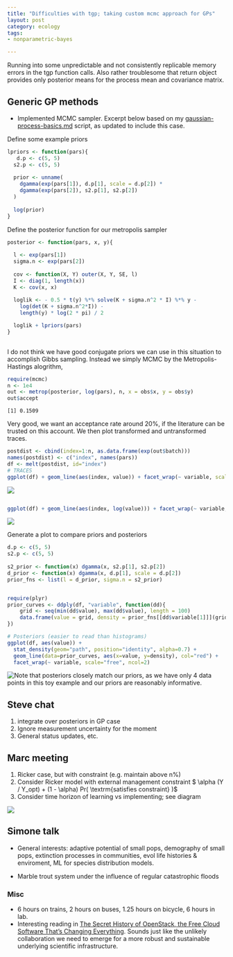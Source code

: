 ```yaml
---
title: "Difficulties with tgp; taking custom mcmc approach for GPs"
layout: post
category: ecology
tags:
- nonparametric-bayes

---
```



Running into some unpredictable and not consistently replicable memory errors in the tgp function calls. Also rather troublesome that return object provides only posterior means for the process mean and covariance matrix.  

## Generic GP methods

* Implemented MCMC sampler.  Excerpt below based on my [gaussian-process-basics.md](https://github.com/cboettig/nonparametric-bayes/blob/e6c9b3048fd0cc50d0ec7eb00ac7cb9b00591618/inst/examples/gaussian-process-basics.md) script, as updated to include this case.  

Define some example priors

```r
lpriors <- function(pars){
   d.p <- c(5, 5)
  s2.p <- c(5, 5)  
   
  prior <- unname(
    dgamma(exp(pars[1]), d.p[1], scale = d.p[2]) *
    dgamma(exp(pars[2]), s2.p[1], s2.p[2]) 
  )
  
  log(prior)
}
```

Define the posterior function for our metropolis sampler

```r
posterior <- function(pars, x, y){
  
  l <- exp(pars[1])
  sigma.n <- exp(pars[2])
  
  cov <- function(X, Y) outer(X, Y, SE, l)
  I <- diag(1, length(x))
  K <- cov(x, x) 
  
  loglik <- - 0.5 * t(y) %*% solve(K + sigma.n^2 * I) %*% y -
    log(det(K + sigma.n^2*I)) -
    length(y) * log(2 * pi) / 2

  loglik + lpriors(pars)
}
  
```

I do not think we have good conjugate priors we can use in this situation to accomplish Gibbs sampling.  Instead we simply MCMC by the Metropolis-Hastings alogrithm,

```r
require(mcmc)
n <- 1e4
out <- metrop(posterior, log(pars), n, x = obs$x, y = obs$y)
out$accept
```


```
[1] 0.1509
```

Very good, we want an acceptance rate around 20%, if the literature can be trusted on this account.  We then plot transformed and untransformed traces. 

```r
postdist <- cbind(index=1:n, as.data.frame(exp(out$batch)))
names(postdist) <- c("index", names(pars))
df <- melt(postdist, id="index")
# TRACES
ggplot(df) + geom_line(aes(index, value)) + facet_wrap(~ variable, scale="free", ncol=1)
```

![](http://farm9.staticflickr.com/8395/8699032953_76e91621c7_o.png) 

```r

ggplot(df) + geom_line(aes(index, log(value))) + facet_wrap(~ variable, scale="free", ncol=1)
```

![](http://farm9.staticflickr.com/8265/8699033067_631d27e6f7_o.png) 


Generate a plot to compare priors and posteriors 


```r
d.p <- c(5, 5)
s2.p <- c(5, 5)  
   
s2_prior <- function(x) dgamma(x, s2.p[1], s2.p[2])
d_prior <- function(x) dgamma(x, d.p[1], scale = d.p[2])
prior_fns <- list(l = d_prior, sigma.n = s2_prior)


require(plyr)
prior_curves <- ddply(df, "variable", function(dd){
    grid <- seq(min(dd$value), max(dd$value), length = 100)
    data.frame(value = grid, density = prior_fns[[dd$variable[1]]](grid))
})

# Posteriors (easier to read than histograms)
ggplot(df, aes(value)) + 
  stat_density(geom="path", position="identity", alpha=0.7) +
  geom_line(data=prior_curves, aes(x=value, y=density), col="red") + 
  facet_wrap(~ variable, scale="free", ncol=2)
```

![Note that posteriors closely match our priors, as we have only 4 data points in this toy example and our priors are reasonably informative.](http://farm9.staticflickr.com/8405/8700155554_67aa26e564_o.png) 


## Steve chat

1. integrate over posteriors in GP case
2. Ignore measurement uncertainty for the moment
3. General status updates, etc.  

## Marc meeting

1. Ricker case, but with constraint (e.g. maintain above n%)  
2. Consider Ricker model with external management constraint $ \alpha (Y / Y_opt) + (1 - \alpha) Pr( \textrm{satisfies constraint} )$
3. Consider time horizon of learning vs implementing; see diagram

![](https://lh3.googleusercontent.com/-56MSu3YuJsI/UYFrPQmvR3I/AAAAAAAADYg/_fSPs0czpCA/w548-h731/IMG_20130501_122021.jpg)

## Simone talk 

* General interests: adaptive potential of small pops, demography of small pops, extinction processes in communities, evol life histories & enviroment, ML for species distribution models.  
 
* Marble trout system under the influence of regular catastrophic floods


### Misc

* 6 hours on trains, 2 hours on buses, 1.25 hours on bicycle, 6 hours in lab.  
* Interesting reading in [The Secret History of OpenStack, the Free Cloud Software That’s Changing Everything](www.wired.com/wiredenterprise/2012/04/openstack/). Sounds just like the unlikely collaboration we need to emerge for a more robust and sustainable underlying scientific infrastructure.  


